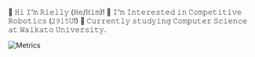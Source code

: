 👋 𝙷𝚒 𝙸'𝚖 𝚁𝚒𝚎𝚕𝚕𝚢 (𝙷𝚎/𝙷𝚒𝚖)!
🤖 𝙸'𝚖 𝙸𝚗𝚝𝚎𝚛𝚎𝚜𝚝𝚎𝚍 𝚒𝚗 𝙲𝚘𝚖𝚙𝚎𝚝𝚒𝚝𝚒𝚟𝚎 𝚁𝚘𝚋𝚘𝚝𝚒𝚌𝚜 (𝟸𝟿𝟷𝟻𝚄!)
📖 𝙲𝚞𝚛𝚛𝚎𝚗𝚝𝚕𝚢 𝚜𝚝𝚞𝚍𝚢𝚒𝚗𝚐 𝙲𝚘𝚖𝚙𝚞𝚝𝚎𝚛 𝚂𝚌𝚒𝚎𝚗𝚌𝚎 𝚊𝚝 𝚆𝚊𝚒𝚔𝚊𝚝𝚘 𝚄𝚗𝚒𝚟𝚎𝚛𝚜𝚒𝚝𝚢.


![Metrics](https://metrics.lecoq.io/riellymoore?template=terminal&base=header%2C%20activity%2C%20community%2C%20repositories%2C%20metadata&base.indepth=false&base.hireable=false&base.skip=false&config.timezone=Pacific%2FAuckland)
